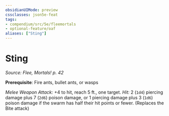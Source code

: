 ```yaml
---
obsidianUIMode: preview
cssclasses: json5e-feat
tags:
- compendium/src/5e/fleemortals
- optional-feature/oaf
aliases: ["Sting"]
---
```

# Sting
*Source: Flee, Mortals! p. 42*  

**Prerequisite**: Fire ants, bullet ants, or wasps

*Melee Weapon Attack:* +4 to hit, reach 5 ft., one target. *Hit:* 2 (`1d4`) piercing damage plus 7 (`2d6`) poison damage, or 1 piercing damage plus 3 (`1d6`) poison damage if the swarm has half their hit points or fewer. (Replaces the Bite attack)